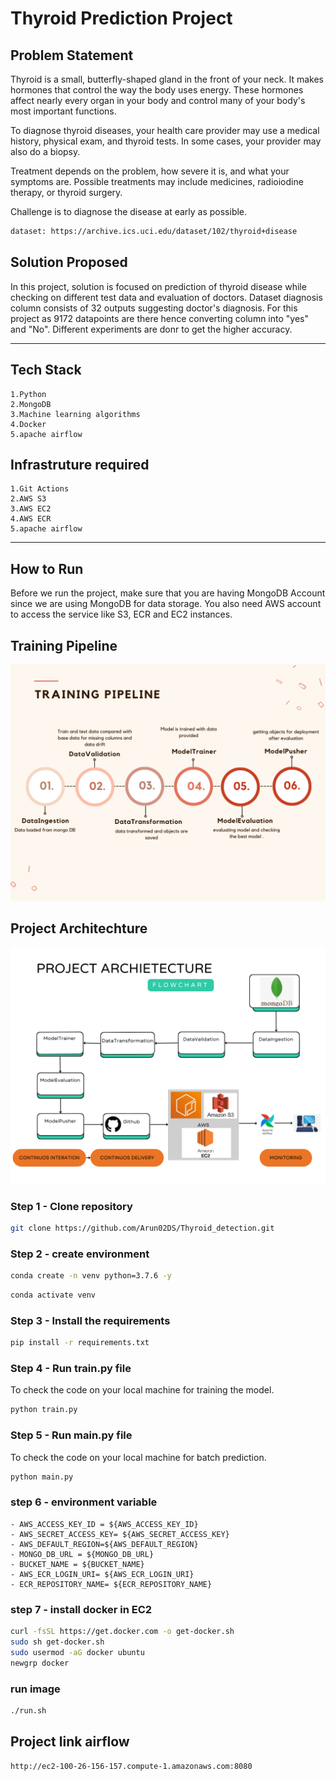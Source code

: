 # Thyroid Prediction Project

## Problem Statement
Thyroid is a small, butterfly-shaped gland in the front of your neck. It makes hormones that control the way the body uses energy. These hormones affect nearly every organ in your body and control many of your body's most important functions.

To diagnose thyroid diseases, your health care provider may use a medical history, physical exam, and thyroid tests. In some cases, your provider may also do a biopsy.

Treatment depends on the problem, how severe it is, and what your symptoms are. Possible treatments may include medicines, radioiodine therapy, or thyroid surgery.

Challenge is to diagnose the disease at early as possible.

```bash
dataset: https://archive.ics.uci.edu/dataset/102/thyroid+disease
```
## Solution Proposed
In this project, solution is focused on prediction of thyroid disease while checking on different test data and evaluation of doctors. Dataset diagnosis column consists of 32 outputs suggesting doctor's diagnosis. For this project as 9172 datapoints are there hence converting column into "yes" and "No". Different experiments are donr to get the higher accuracy.

--------

## Tech Stack
    1.Python
    2.MongoDB
    3.Machine learning algorithms
    4.Docker
    5.apache airflow

## Infrastruture required
    1.Git Actions
    2.AWS S3
    3.AWS EC2
    4.AWS ECR
    5.apache airflow

--------

## How to Run
Before we run the project, make sure that you are having MongoDB Account since we are using MongoDB for data storage. You also need AWS account to access the service like S3, ECR and EC2 instances.

## Training Pipeline

![image](https://github.com/Arun02DS/Thyroid_detection/blob/c2b3d9e5d780ad02f219bc90fd909af2643f1161/Architecture/Training_pipeline.png)

## Project Architechture

![image1](https://github.com/Arun02DS/Thyroid_detection/blob/298af1ddf70e08a84f7a157d1c0cff8d6d252134/Architecture/Project_Architechture.png)

### Step 1 - Clone repository

```bash
git clone https://github.com/Arun02DS/Thyroid_detection.git
```

### Step 2 - create environment
```bash
conda create -n venv python=3.7.6 -y
```
```bash
conda activate venv
```
### Step 3 - Install the requirements

```bash
pip install -r requirements.txt
```

### Step 4 - Run train.py file

To check the code on your local machine for training the model.

```bash
python train.py
```

### Step 5 - Run main.py file

To check the code on your local machine for batch prediction.

```bash
python main.py
```
### step 6 - environment variable
    - AWS_ACCESS_KEY_ID = ${AWS_ACCESS_KEY_ID}
    - AWS_SECRET_ACCESS_KEY= ${AWS_SECRET_ACCESS_KEY}
    - AWS_DEFAULT_REGION=${AWS_DEFAULT_REGION}
    - MONGO_DB_URL = ${MONGO_DB_URL}
    - BUCKET_NAME = ${BUCKET_NAME}
    - AWS_ECR_LOGIN_URI= ${AWS_ECR_LOGIN_URI}
    - ECR_REPOSITORY_NAME= ${ECR_REPOSITORY_NAME}

### step 7 - install docker in EC2

```bash
curl -fsSL https://get.docker.com -o get-docker.sh
sudo sh get-docker.sh
sudo usermod -aG docker ubuntu
newgrp docker
```
### run image

```bash
./run.sh

```
## Project link airflow

```bash
http://ec2-100-26-156-157.compute-1.amazonaws.com:8080

```
